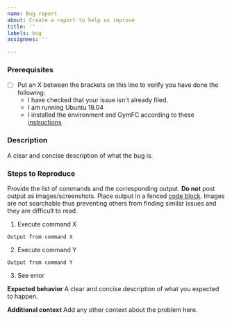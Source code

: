 ```yaml
---
name: Bug report
about: Create a report to help us improve
title: ''
labels: bug
assignees: ''

---
```


### Prerequisites
* [  ] Put an X between the brackets on this line to verify you have done the following:
    * I have checked that your issue isn't already filed.
    * I am running Ubuntu 18.04
    * I installed the environment and GymFC according to these [instructions](https://github.com/wil3/gymfc/#quick-start). 
    
### Description
A clear and concise description of what the bug is.

### Steps to Reproduce
Provide the list of commands and the corresponding output. **Do not** post output as images/screenshots. Place output in a fenced [code block](https://help.github.com/en/github/writing-on-github/creating-and-highlighting-code-blocks). Images are not searchable thus preventing others from finding similar issues and they are difficult to read. 
1. Execute command X
```
Output from command X
```
2. Execute command Y
```
Output from command Y
```
3. See error

**Expected behavior**
A clear and concise description of what you expected to happen.

**Additional context**
Add any other context about the problem here.
